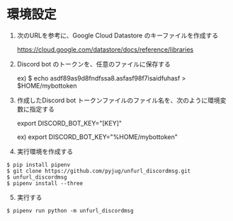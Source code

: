 
# 環境設定

1. 次のURLを参考に、Google Cloud Datastore のキーファイルを作成する

    https://cloud.google.com/datastore/docs/reference/libraries


2. Discord bot のトークンを、任意のファイルに保存する

     ex)
         $ echo asdf89as9d8fndfssa8.asfasf98f7isaidfuhasf > $HOME/mybottoken

3. 作成したDiscord bot トークンファイルのファイル名を、次のように環境変数に指定する


    export DISCORD_BOT_KEY="[KEY]"

    ex)
        export DISCORD_BOT_KEY="%HOME/mybottoken"

4. 実行環境を作成する

```
$ pip install pipenv
$ git clone https://github.com/pyjug/unfurl_discordmsg.git
$ unfurl_discordmsg
$ pipenv install --three
```

5. 実行する


```
$ pipenv run python -m unfurl_discordmsg
```

